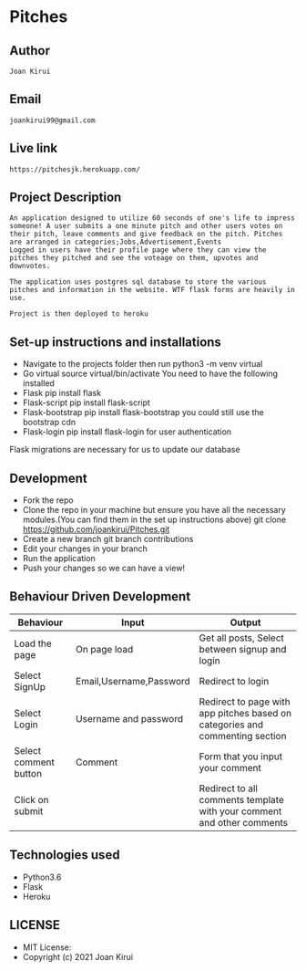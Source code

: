 # Pitches
## Author
    Joan Kirui
## Email
    joankirui99@gmail.com
## Live link
    https://pitchesjk.herokuapp.com/

## Project Description
    An application designed to utilize 60 seconds of one's life to impress someone! A user submits a one minute pitch and other users votes on their pitch, leave comments and give feedback on the pitch. Pitches are arranged in categories;Jobs,Advertisement,Events
    Logged in users have their profile page where they can view the pitches they pitched and see the voteage on them, upvotes and downvotes.

    The application uses postgres sql database to store the various pitches and information in the website. WTF flask forms are heavily in use.

    Project is then deployed to heroku

## Set-up instructions and installations
* Navigate to the projects folder then run python3 -m venv virtual
* Go virtual source virtual/bin/activate You need to have the following installed
* Flask pip install flask
* Flask-script pip install flask-script
* Flask-bootstrap pip install flask-bootstrap you could still use the bootstrap cdn
* Flask-login pip install flask-login for user authentication

Flask migrations are necessary for us to update our database

## Development
* Fork the repo
* Clone the repo in your machine but ensure you have all the necessary modules.(You can find them in the set up instructions above) git clone https://github.com/joankirui/Pitches.git
* Create a new branch git branch contributions
* Edit your changes in your branch
* Run the application
* Push your changes so we can have a view!


## Behaviour Driven Development
|Behaviour|Input|Output|
|---------|------|------|
|Load the page|On page load|Get all posts, Select between signup and login|
|Select SignUp|Email,Username,Password|Redirect to login|
|Select Login|Username and password|Redirect to page with app pitches based on categories and commenting section|
|Select comment button|Comment|Form that you input your comment|
|Click on submit||Redirect to all comments template with your comment and other comments|

## Technologies used
* Python3.6
* Flask
* Heroku

## LICENSE
* MIT License:
* Copyright (c) 2021 Joan Kirui
